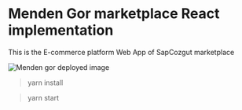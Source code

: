 # Menden Gor marketplace React implementation

This is the E-commerce platform Web App of SapCozgut marketplace

![Menden gor deployed image](https://mikebionic.github.io/portfolio/static/projects/web_proj/lomaysowda_v2.webp)

> yarn install

> yarn start

